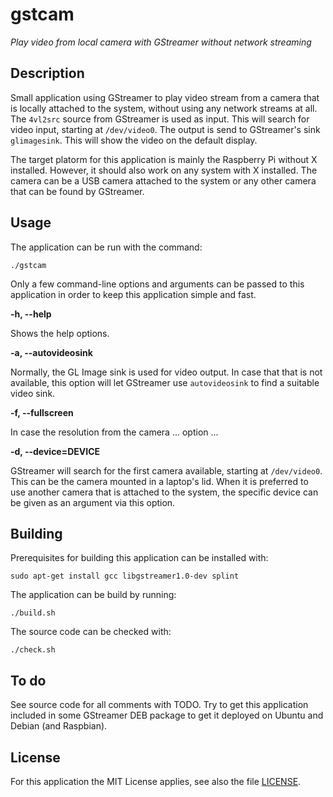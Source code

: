 gstcam
======

_Play video from local camera with GStreamer without network streaming_


Description
-----------

Small application using GStreamer to play video stream from a camera that is locally attached to the system, without using any network streams at all. The `4vl2src` source from GStreamer is used as input. This will search for video input, starting at `/dev/video0`. The output is send to GStreamer's sink `glimagesink`. This will show the video on the default display.

The target platorm for this application is mainly the Raspberry Pi without X installed. However, it should also work on any system with X installed. The camera can be a USB camera attached to the system or any other camera that can be found by GStreamer.


Usage
-----

The application can be run with the command:

    ./gstcam

Only a few command-line options and arguments can be passed to this application in order to keep this application simple and fast.

**-h, --help**

Shows the help options.

**-a, --autovideosink**

Normally, the GL Image sink is used for video output. In case that that is not available, this option will let GStreamer use `autovideosink` to find a suitable video sink.

**-f, --fullscreen**

In case the resolution from the camera ... option ...

**-d, --device=DEVICE**

GStreamer will search for the first camera available, starting at `/dev/video0`. This can be the camera mounted in a laptop's lid. When it is preferred to use another camera that is attached to the system, the specific device can be given as an argument via this option.


Building
--------

Prerequisites for building this application can be installed with:

    sudo apt-get install gcc libgstreamer1.0-dev splint

The application can be build by running:

    ./build.sh

The source code can be checked with:

    ./check.sh


To do
-----

See source code for all comments with TODO. Try to get this application included in some GStreamer DEB package to get it deployed on Ubuntu and Debian (and Raspbian).


License
-------

For this application the MIT License applies, see also the file [LICENSE](LICENSE).
